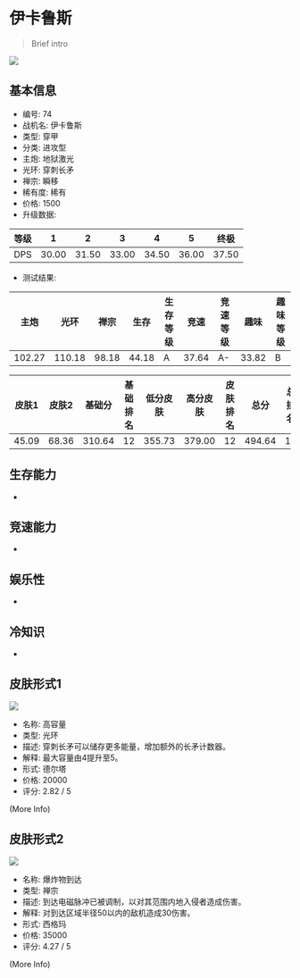 # 伊卡鲁斯

> Brief intro

<img src="/ships/ship_74.png" style={{zoom:1}}/>

## 基本信息

- 编号: 74
- 战机名: 伊卡鲁斯
- 类型: 穿甲
- 分类: 进攻型
- 主炮: 地狱激光
- 光环: 穿刺长矛
- 禅宗: 瞬移
- 稀有度: 稀有
- 价格: 1500
- 升级数据: 

| 等级 | 1 | 2 | 3 | 4 | 5 | 终极 |
|--|--|--|--|--|--|--|
| DPS | 30.00 | 31.50 | 33.00 | 34.50 | 36.00 | 37.50 |

- 测试结果: 

| 主炮 | 光环 | 禅宗 | 生存 | 生存等级 | 竞速 | 竞速等级 | 趣味 | 趣味等级 |
|--|--|--|--|--|--|--|--|--|
| 102.27 | 110.18 | 98.18 | 44.18 | A | 37.64 | A- | 33.82 | B |

| 皮肤1 | 皮肤2 | 基础分 | 基础排名 | 低分皮肤 | 高分皮肤 | 皮肤排名 | 总分 | 总排名 |
|--|--|--|--|--|--|--|--|--|
| 45.09 | 68.36 | 310.64 | 12 | 355.73 | 379.00 | 12 | 494.64 | 12 |

## 生存能力

-

## 竞速能力

-

## 娱乐性

-

## 冷知识

-

## 皮肤形式1

<img src="/ships/ship_74_apex_1.png" style={{zoom:1}}/>

- 名称: 高容量
- 类型: 光环
- 描述: 穿刺长矛可以储存更多能量，增加额外的长矛计数器。
- 解释: 最大容量由4提升至5。
- 形式: 德尔塔
- 价格: 20000
- 评分: 2.82 / 5

(More Info)

## 皮肤形式2

<img src="/ships/ship_74_apex_2.png" style={{zoom:1}}/>

- 名称: 爆炸物到达
- 类型: 禅宗
- 描述: 到达电磁脉冲已被调制，以对其范围内地入侵者造成伤害。
- 解释: 对到达区域半径50以内的敌机造成30伤害。
- 形式: 西格玛
- 价格: 35000
- 评分: 4.27 / 5

(More Info)
